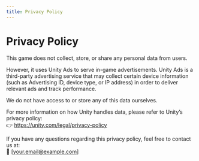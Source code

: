 ```yaml
---
title: Privacy Policy
---
```


# Privacy Policy

This game does not collect, store, or share any personal data from users.

However, it uses Unity Ads to serve in-game advertisements. Unity Ads is a third-party advertising service that may collect certain device information (such as Advertising ID, device type, or IP address) in order to deliver relevant ads and track performance.

We do not have access to or store any of this data ourselves.

For more information on how Unity handles data, please refer to Unity’s privacy policy:  
👉 https://unity.com/legal/privacy-policy

If you have any questions regarding this privacy policy, feel free to contact us at:  
📧 [your.email@example.com]

